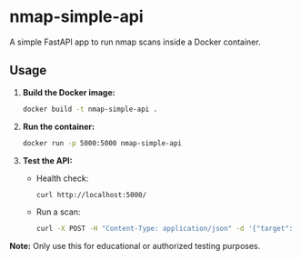# nmap-simple-api

A simple FastAPI app to run nmap scans inside a Docker container.

## Usage

1. **Build the Docker image:**

   ```bash
   docker build -t nmap-simple-api .
   ```

2. **Run the container:**

   ```bash
   docker run -p 5000:5000 nmap-simple-api
   ```

3. **Test the API:**

   - Health check:
     ```bash
     curl http://localhost:5000/
     ```
   - Run a scan:
     ```bash
     curl -X POST -H "Content-Type: application/json" -d '{"target": "scanme.nmap.org"}' http://localhost:5000/scan
     ```

**Note:** Only use this for educational or authorized testing purposes.
